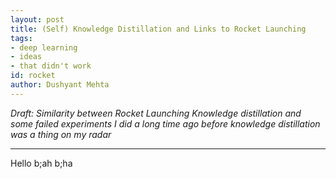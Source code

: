 ```yaml
---
layout: post
title: (Self) Knowledge Distillation and Links to Rocket Launching
tags:
- deep learning
- ideas
- that didn't work
id: rocket
author: Dushyant Mehta
---
```


*Draft: Similarity between Rocket Launching Knowledge distillation and some failed experiments I did a long time ago before knowledge distillation was a thing on my radar*

-----
  
Hello b;ah b;ha
